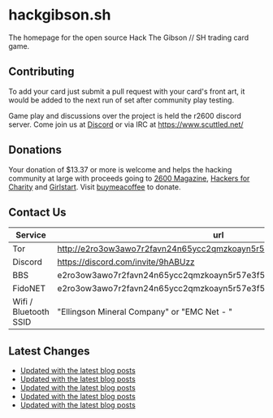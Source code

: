 # hackgibson.sh
The homepage for the open source Hack The Gibson // SH trading card game.


## Contributing

To add your card just submit a pull request with your card's front art, it would be added to the next run of set after community play testing.

Game play and discussions over the project is held the r2600 discord server. Come join us at [Discord](https://discord.com/invite/9hABUzz) or via IRC at https://www.scuttled.net/


## Donations

Your donation of $13.37 or more is welcome and helps the hacking community at large with proceeds going to [2600 Magazine](https://2600.com/), [Hackers for Charity](https://hackersforcharity.org) and [Girlstart](https://girlstart.org).  Visit [buymeacoffee](https://www.buymeacoffee.com/hackgibson.sh) to donate.


## Contact Us

Service | url
-|-
Tor | http://e2ro3ow3awo7r2favn24n65ycc2qmzkoayn5r57e3f56nvjwdcgg32ad.onion
Discord | https://discord.com/invite/9hABUzz
BBS | e2ro3ow3awo7r2favn24n65ycc2qmzkoayn5r57e3f56nvjwdcgg32ad.onion:23
FidoNET | e2ro3ow3awo7r2favn24n65ycc2qmzkoayn5r57e3f56nvjwdcgg32ad.onion:24554
Wifi / Bluetooth SSID | "Ellingson Mineral Company" or "EMC Net - <fidonet address>"

## Latest Changes
<!-- BLOG-POST-LIST:START -->
- [Updated with the latest blog posts](https://github.com/DFW2600/hackgibson.sh/commit/6b5a32acf91d41b3b96af77c79d9290bbddb99c3)
- [Updated with the latest blog posts](https://github.com/DFW2600/hackgibson.sh/commit/31468cc296fc13b82c8804c7f25a631adde095b2)
- [Updated with the latest blog posts](https://github.com/DFW2600/hackgibson.sh/commit/d12ef0198486f2ead537357938f8475e06e7c5bd)
- [Updated with the latest blog posts](https://github.com/DFW2600/hackgibson.sh/commit/f7e6e059ec6ecdf6332505bb1d233f26f2934dce)
- [Updated with the latest blog posts](https://github.com/DFW2600/hackgibson.sh/commit/63e0804145759ba539d6bf0e68fdafe2bbefdf93)
<!-- BLOG-POST-LIST:END -->
